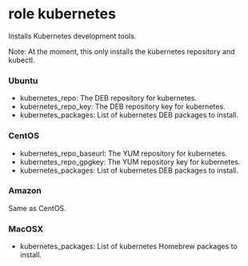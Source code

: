 # role kubernetes

Installs Kubernetes development tools.

Note:  At the moment, this only installs the kubernetes repository and kubectl.

### Ubuntu

* kubernetes_repo: The DEB repository for kubernetes.
* kubernetes_repo_key: The DEB repository key for kubernetes.
* kubernetes_packages: List of kubernetes DEB packages to install.

### CentOS

* kubernetes_repo_baseurl: The YUM repository for kubernetes.
* kubernetes_repo_gpgkey: The YUM repository key for kubernetes.
* kubernetes_packages: List of kubernetes DEB packages to install.

### Amazon

Same as CentOS.

### MacOSX

* kubernetes_packages: List of kubernetes Homebrew packages to install.
